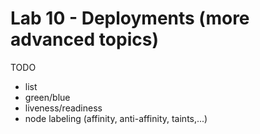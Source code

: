# Lab 10 - Deployments (more advanced topics)

TODO
* list
* green/blue
* liveness/readiness
* node labeling (affinity, anti-affinity, taints,...)
